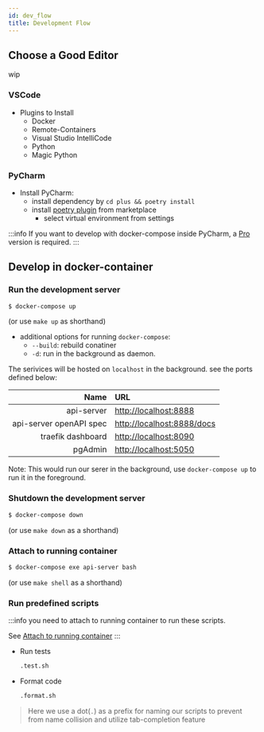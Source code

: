 ```yaml
---
id: dev_flow
title: Development Flow
---
```


## Choose a Good Editor
wip

### VSCode

+ Plugins to Install
     + Docker
     + Remote-Containers
     + Visual Studio IntelliCode
     + Python
     + Magic Python

### PyCharm

+ Install PyCharm:
     + install dependency by `cd plus && poetry install`
     + install [poetry plugin][poetry-plugin-link] from marketplace
          + select virtual environment from settings

[poetry-plugin-link]: https://github.com/koxudaxi/poetry-pycharm-plugin

:::info
If you want to develop with docker-compose inside PyCharm, a [Pro](https://www.jetbrains.com/community/education/#students) version is required.
:::

## Develop in docker-container

### Run the development server


```sh
$ docker-compose up
```
(or use `make up` as shorthand)

+ additional options for running `docker-compose`:
     + `--build`: rebuild conatiner
     + `-d`: run in the background as daemon.

The serivices will be hosted on `localhost` in the background. see the ports defined below:

|Name|URL|
|-:|:-|
|api-server|[http://localhost:8888](http://localhost:8888)|
|api-server openAPI spec|[http://localhost:8888/docs](http://localhost:8888/docs)|
|traefik dashboard|[http://localhost:8090](http://localhost:8090)|
|pgAdmin|[http://localhost:5050](http://localhost:5050)|

Note: This would run our serer in the background, use `docker-compose up` to run it in the foreground.

### Shutdown the development server

```sh
$ docker-compose down
```
(or use `make down` as a shorthand)


### Attach to running container

```sh
$ docker-compose exe api-server bash
```
(or use `make shell` as a shorthand)


### Run predefined scripts

:::info
you need to attach to running container to run these scripts.

See [Attach to running container](#attach-to-running-container)
:::

+ Run tests
     ```sh
     .test.sh
     ```

+ Format code
     ```sh
     .format.sh
     ```


> Here we use a dot(`.`) as a prefix for naming our scripts to prevent from name collision and utilize tab-completion feature
